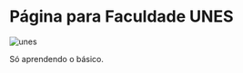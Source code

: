 # Página para Faculdade UNES

 <img align="center" alt="unes"  src="[https://raw.githubusercontent.com/devicons/devicon/master/icons/javascript/javascript-plain.svg](https://github.com/josenathan0/pagina-unes/blob/main/logo.png?raw=true)https://github.com/josenathan0/pagina-unes/blob/main/logo.png?raw=true">

Só aprendendo o básico.
